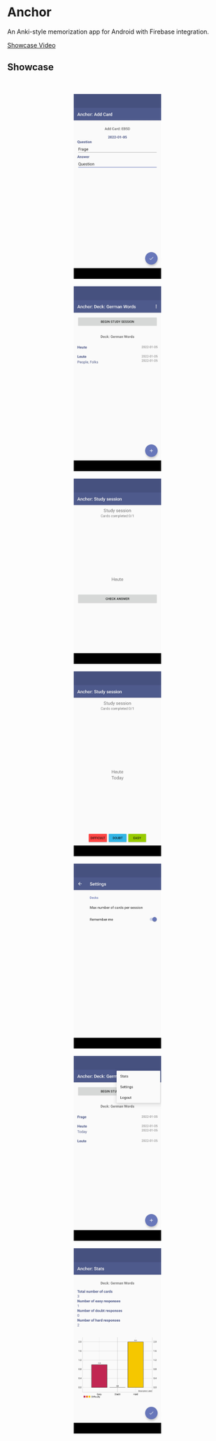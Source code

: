# Anchor
An Anki-style memorization app for Android with Firebase integration.

[Showcase Video](https://youtu.be/WgQR8AY6UMk)

## Showcase
<p align="center">
<img width="200px" scr=".github/Screenshot_20220105-184828.jpg">
</p>
<p align="center">
<img width="200px" src=".github/Screenshot_20220105-185606.jpg">
</p>
<p align="center">
<img width="200px" src=".github/Screenshot_20220105-185615.jpg">
</p>
<p align="center">
<img width="200px" src=".github/Screenshot_20220105-185642.jpg">
</p>
<p align="center">
<img width="200px" src=".github/Screenshot_20220105-185646.jpg">
</p>
<p align="center">
<img width="200px" src=".github/Screenshot_20220105-185702.jpg">
</p>
<p align="center">
<img width="200px" src=".github/Screenshot_20220105-185706.jpg">
</p>
<p align="center">
<img width="200px" src=".github/Screenshot_20220105-185826.jpg">
</p>
